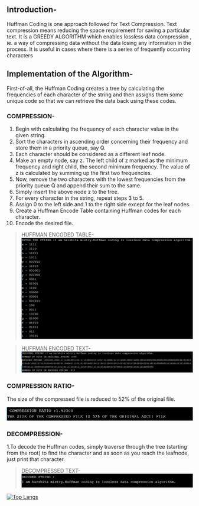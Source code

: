 ## Introduction-
Huffman Coding is one approach followed for Text Compression. Text
compression means reducing the space requirement for saving a particular text.
It is a GREEDY ALGORITHM which enables lossless data compression , ie. a way of
compressing data without the data losing any information in the process. It is
useful in cases where there is a series of frequently occurring characters

## Implementation of the Algorithm-
First-of-all, the Huffman Coding creates a tree by calculating the frequencies of each
character of the string and then assigns them some unique code so that we can
retrieve the data back using these codes.

### COMPRESSION-
1. Begin with calculating the frequency of each character value in the given
string.
2. Sort the characters in ascending order concerning their frequency and store
them in a priority queue, say Q.
3. Each character should be considered as a different leaf node.
4. Make an empty node, say z. The left child of z marked as the minimum
frequency and right child, the second minimum frequency. The value of z is
calculated by summing up the first two frequencies.
5. Now, remove the two characters with the lowest frequencies from the
priority queue Q and append their sum to the same.
6. Simply insert the above node z to the tree.
7. For every character in the string, repeat steps 3 to 5.
8. Assign 0 to the left side and 1 to the right side except for the leaf nodes.
9. Create a Huffman Encode Table containing Huffman codes for each character.
10. Encode the desired file.

> HUFFMAN ENCODED TABLE-
![huff1](huff1.PNG)

> HUFFMAN ENCODED TEXT-
![huff2](huff2.PNG)

### COMPRESSION RATIO-
The size of the compressed file is reduced to 52% of the original file.

![huff3](huff3.PNG)

### DECOMPRESSION-
1.To decode the Huffman codes, simply traverse through the tree (starting from the root) to find the character and as soon as you reach the leafnode, just print that character.

>DECOMPRESSED TEXT-
![huff4](huff4.PNG)

[![Top Langs](https://github-readme-stats.vercel.app/api/top-langs/?username=harsh-ita7&exclude_repo=github-readme-stats,harsh-ita7.github.io)](https://github.com/harsh-ita7/github-readme-stats)
